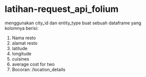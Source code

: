 # latihan-request_api_folium
menggunakan city_id dan entity_type buat sebuah dataframe yang kolomnya berisi:
1. Nama resto
2. alamat resto
3. latitude
4. longitude
5. cuisines
6. average cost for two
7. Bocoran: /location_details
